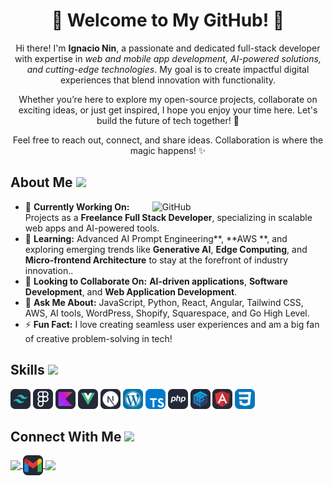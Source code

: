 <h1 align="center">🌟 Welcome to My GitHub! 🌟</h1> <p align="center"> Hi there! I'm <strong>Ignacio Nin</strong>, a passionate and dedicated full-stack developer with expertise in <em>web and mobile app development, AI-powered solutions, and cutting-edge technologies</em>. My goal is to create impactful digital experiences that blend innovation with functionality. </p> <p align="center"> Whether you’re here to explore my open-source projects, collaborate on exciting ideas, or just get inspired, I hope you enjoy your time here. Let's build the future of tech together! 🚀 </p> <p align="center"> Feel free to reach out, connect, and share ideas. Collaboration is where the magic happens! ✨ </p>

<p align='center'>
</p>


<h2>About Me <img src="https://media0.giphy.com/media/KDDpcKigbfFpnejZs6/giphy.gif?cid=ecf05e47oy6f4zjs8g1qoiystc56cu7r9tb8a1fe76e05oty&rid=giphy.gif" width="100px"></h2>

<img width="55%" align="right" alt="GitHub" src="https://raw.githubusercontent.com/onimur/.github/master/.resources/git-header.svg" />

- 🔭 **Currently Working On:** Projects as a **Freelance Full Stack Developer**, specializing in scalable web apps and AI-powered tools.
- 🌱 **Learning:** Advanced AI Prompt Engineering**, **AWS **, and exploring emerging trends like **Generative AI**, **Edge Computing**, and **Micro-frontend Architecture** to stay at the forefront of industry innovation..
- 👯 **Looking to Collaborate On:** **AI-driven applications**, **Software Development**, and **Web Application Development**.
- 💬 **Ask Me About:** JavaScript, Python, React, Angular, Tailwind CSS, AWS, AI tools, WordPress, Shopify, Squarespace, and Go High Level.
- ⚡ **Fun Fact:** I love creating seamless user experiences and am a big fan of creative problem-solving in tech!

<h2>Skills <img src="https://media2.giphy.com/media/QssGEmpkyEOhBCb7e1/giphy.gif?cid=ecf05e47a0n3gi1bfqntqmob8g9aid1oyj2wr3ds3mg700bl&rid=giphy.gif" width="32px"></h2>

<a href="https://github.com/IgnacioNinMailhoss?tab=repositories&q=&type=&language=javascript&sort="> <img width="32px" src="https://raw.githubusercontent.com/tandpfun/skill-icons/main/icons/TailwindCSS-Dark.svg" alt="Tailwind CSS"></a>
<a href="https://github.com/IgnacioNinMailhoss?tab=repositories&q=&type=&language=figma&sort="> <img width="32px" src="https://github.com/tandpfun/skill-icons/blob/main/icons/Figma-Dark.svg" alt="Figma"></a>
<a href="https://github.com/IgnacioNinMailhoss?tab=repositories&q=&type=&language=kotlin&sort="> <img width="32px" src="https://github.com/tandpfun/skill-icons/blob/main/icons/Kotlin-Dark.svg" alt="Kotlin"></a>
<a href="https://github.com/IgnacioNinMailhoss?tab=repositories&q=&type=&language=vue&sort="> <img width="32px" src="https://github.com/tandpfun/skill-icons/blob/main/icons/VueJS-Dark.svg" alt="VueJS"></a>
<a href="https://github.com/IgnacioNinMailhoss?tab=repositories&q=&type=&language=nextjs&sort="> <img width="32px" src="https://github.com/tandpfun/skill-icons/blob/main/icons/NextJS-Dark.svg" alt="Next.js"></a>
<a href="https://github.com/IgnacioNinMailhoss?tab=repositories&q=&type=&language=wordpress&sort="> <img width="32px" src="https://github.com/tandpfun/skill-icons/blob/main/icons/Wordpress.svg" alt="WordPress"></a>
<a href="https://github.com/IgnacioNinMailhoss?tab=repositories&q=&type=&language=typescript&sort="> <img width="32px" src="https://github.com/tandpfun/skill-icons/blob/main/icons/TypeScript.svg" alt="TypeScript"></a>
<a href="https://github.com/IgnacioNinMailhoss?tab=repositories&q=&type=&language=php&sort="> <img width="32px" src="https://github.com/tandpfun/skill-icons/blob/main/icons/PHP-Dark.svg" alt="PHP"></a>
<a href="https://github.com/IgnacioNinMailhoss?tab=repositories&q=&type=&language=sequelize&sort="> <img width="32px" src="https://github.com/tandpfun/skill-icons/blob/main/icons/Sequelize-Dark.svg" alt="Sequelize"></a>
<a href="https://github.com/IgnacioNinMailhoss?tab=repositories&q=&type=&language=angular&sort="> <img width="32px" src="https://github.com/tandpfun/skill-icons/blob/main/icons/Angular-Dark.svg" alt="Angular"></a>
<a href="https://github.com/IgnacioNinMailhoss?tab=repositories&q=&type=&language=css&sort="> <img width="32px" src="https://github.com/tandpfun/skill-icons/blob/main/icons/CSS.svg" alt="CSS"></a>

<h2>Connect With Me <img src="https://raw.githubusercontent.com/ShahriarShafin/ShahriarShafin/main/Assets/handshake.gif" width="100px"></h2>

<a href="https://www.linkedin.com/in/ignacionin/"> <img width="32px" align="center" src="https://raw.githubusercontent.com/rahulbanerjee26/githubAboutMeGenerator/main/icons/linked-in-alt.svg"/> </a>
<a href="mailto:hello@nearshore.io"> <img width="32px" align="center" src="https://github.com/tandpfun/skill-icons/blob/main/icons/Gmail-Dark.svg" alt="Gmail"/> </a>
<a href="https://www.github.com/IgnacioNinMailhoss"> <img width="32px" align="center" src="https://raw.githubusercontent.com/rahulbanerjee26/githubAboutMeGenerator/main/icons/github.svg"/> </a>

<br>
<br>
<br>


